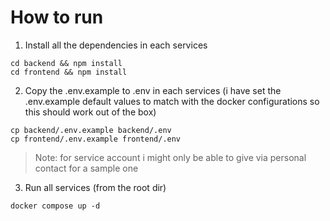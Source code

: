 # How to run

1. Install all the dependencies in each services

```
cd backend && npm install  
cd frontend && npm install
```

2. Copy the .env.example to .env in each services (i have set the .env.example default values to match with the docker configurations so this should work out of the box)

```
cp backend/.env.example backend/.env  
cp frontend/.env.example frontend/.env
```

> Note: for service account i might only be able to give via personal contact for a sample one

3. Run all services (from the root dir)

```
docker compose up -d
```